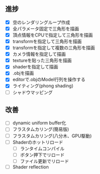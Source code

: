 ## 進捗

- [x] 空のレンダリングループ作成
- [x] 全パラメータ固定で三角形を描画
- [x] 頂点情報をCPUで指定して三角形を描画
- [x] transformを指定して三角形を描画
- [x] transformを指定して複数の三角形を描画
- [x] カメラ情報を指定して描画
- [x] textureを貼った三角形を描画
- [x] shaderを指定して描画
- [x] .objを描画
- [x] editorで.objのModel行列を操作する
- [x] ライティング(phong shading)
- [ ] シャドウマッピング

## 改善
- [ ] dynamic uniform buffer化
- [ ] フラスタムカリング(簡易版)
- [ ] フラスタムカリング(八分木、GPU駆動)
- [ ] Shaderのホットリロード
    - [ ] ランタイムコンパイル
    - [ ] ボタン押下でリロード
	- [ ] ファイル更新でリロード
- [ ] Shader reflection
